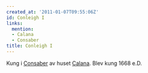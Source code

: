 ```yaml
---
created_at: '2011-01-07T09:55:06Z'
id: Conleigh I
links:
  mention:
  - Calana
  - Consaber
title: Conleigh I
---
```


Kung i [Consaber] av huset [Calana]. Blev kung 1668 e.D.

  [Consaber]: Consaber
  [Calana]: Calana
